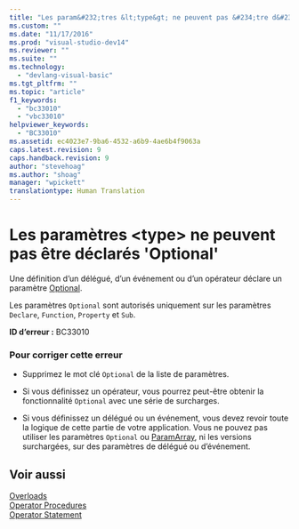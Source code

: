 ```yaml
---
title: "Les param&#232;tres &lt;type&gt; ne peuvent pas &#234;tre d&#233;clar&#233;s &#39;Optional&#39; | Microsoft Docs"
ms.custom: ""
ms.date: "11/17/2016"
ms.prod: "visual-studio-dev14"
ms.reviewer: ""
ms.suite: ""
ms.technology: 
  - "devlang-visual-basic"
ms.tgt_pltfrm: ""
ms.topic: "article"
f1_keywords: 
  - "bc33010"
  - "vbc33010"
helpviewer_keywords: 
  - "BC33010"
ms.assetid: ec4023e7-9ba6-4532-a6b9-4ae6b4f9063a
caps.latest.revision: 9
caps.handback.revision: 9
author: "stevehoag"
ms.author: "shoag"
manager: "wpickett"
translationtype: Human Translation
---
```

# Les param&#232;tres &lt;type&gt; ne peuvent pas &#234;tre d&#233;clar&#233;s &#39;Optional&#39;
Une définition d’un délégué, d’un événement ou d’un opérateur déclare un paramètre [Optional](../../visual-basic/language-reference/modifiers/optional.md).  
  
 Les paramètres `Optional` sont autorisés uniquement sur les paramètres `Declare`, `Function`, `Property` et `Sub`.  
  
 **ID d’erreur :** BC33010  
  
### Pour corriger cette erreur  
  
-   Supprimez le mot clé `Optional` de la liste de paramètres.  
  
-   Si vous définissez un opérateur, vous pourrez peut\-être obtenir la fonctionnalité `Optional` avec une série de surcharges.  
  
-   Si vous définissez un délégué ou un événement, vous devez revoir toute la logique de cette partie de votre application. Vous ne pouvez pas utiliser les paramètres `Optional` ou [ParamArray](../../visual-basic/language-reference/modifiers/paramarray.md), ni les versions surchargées, sur des paramètres de délégué ou d’événement.  
  
## Voir aussi  
 [Overloads](../../visual-basic/language-reference/modifiers/overloads.md)   
 [Operator Procedures](../../visual-basic/programming-guide/language-features/procedures/operator-procedures.md)   
 [Operator Statement](../../visual-basic/language-reference/statements/operator-statement.md)